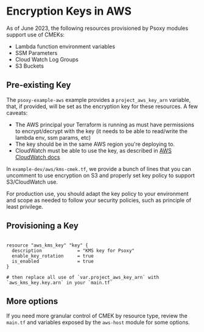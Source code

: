 # Encryption Keys in AWS

As of June 2023, the following resources provisioned by Psoxy modules support use of CMEKs:

- Lambda function environment variables
- SSM Parameters
- Cloud Watch Log Groups
- S3 Buckets

## Pre-existing Key

The `psoxy-example-aws` example provides a `project_aws_key_arn` variable, that, if provided, will
be set as the encryption key for these resources. A few caveats:

- The AWS principal your Terraform is running as must have permissions to encrypt/decrypt with the
  key (it needs to be able to read/write the lambda env, ssm params, etc)
- The key should be in the same AWS region you're deploying to.
- CloudWatch must be able to use the key, as described in
  [AWS CloudWatch docs](https://docs.aws.amazon.com/AmazonCloudWatch/latest/logs/encrypt-log-data-kms.html)

In `example-dev/aws/kms-cmek.tf`, we provide a bunch of lines that you can uncomment to use
encryption on S3 and properly set key policy to support S3/CloudWatch use.

For production use, you should adapt the key policy to your environment and scope as needed to
follow your security policies, such as principle of least privilege.

## Provisioning a Key

```hcl

resource "aws_kms_key" "key" {
  description             = "KMS key for Psoxy"
  enable_key_rotation     = true
  is_enabled              = true
}

# then replace all use of `var.project_aws_key_arn` with `aws_kms_key.key.arn` in your `main.tf`
```

## More options

If you need more granular control of CMEK by resource type, review the `main.tf` and variables
exposed by the `aws-host` module for some options.
